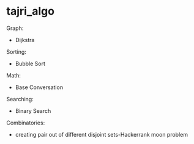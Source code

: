 # tajri_algo

Graph:
  - Dijkstra

Sorting:
  - Bubble Sort

Math:
  - Base Conversation
    
Searching:
  - Binary Search
  
Combinatories:
  - creating pair out of different disjoint sets-Hackerrank moon problem 
   
